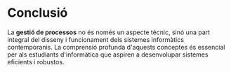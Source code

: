 # Conclusió
La **gestió de processos** no és només un aspecte tècnic, sinó una part integral del disseny i funcionament dels sistemes informàtics contemporanis. La comprensió profunda d'aquests conceptes és essencial per als estudiants d'informàtica que aspiren a desenvolupar sistemes eficients i robustos.